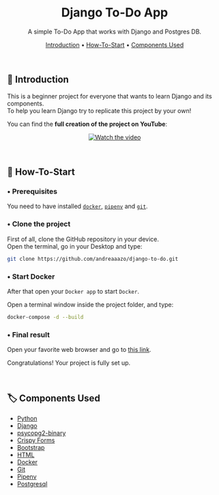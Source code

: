 <div align="center">

# Django To-Do App

A simple To-Do App that works with Django and Postgres DB.

[Introduction](#-introduction) •
[How-To-Start](#-how-to-start) •
[Components Used](#-components-used)

</div>

<br />

## 🔎 Introduction
This is a beginner project for everyone that wants to learn Django and its components.  
To help you learn Django try to replicate this project by your own!  

You can find the **full creation of the project on YouTube**:  

<div align="center">

[![Watch the video](https://i.ytimg.com/vi/KhxCZTmNm10/hqdefault.jpg)](https://www.youtube.com/watch?v=KhxCZTmNm10)

</div>

<br />

## 📖 How-To-Start
### • Prerequisites
You need to have installed [`docker`](https://www.docker.com/), [`pipenv`](https://pypi.org/project/pipenv/) and [`git`](https://git-scm.com/).

### • Clone the project
First of all, clone the GitHub repository in your device.  
Open the terminal, go in your Desktop and type:
```zsh
git clone https://github.com/andreaaazo/django-to-do.git
```

### • Start Docker
After that open your `Docker app` to start `Docker`.  

Open a terminal window inside the project folder, and type:
```zsh
docker-compose -d --build
```

### • Final result
Open your favorite web browser and go to [this link](http://0.0.0.0:8000/).  

Congratulations! Your project is fully set up.

<br />

## 🏷 Components Used
- [Python](https://www.python.org/)
- [Django](https://www.djangoproject.com/)
- [psycopg2-binary](https://pypi.org/project/psycopg2-binary/)
- [Crispy Forms](https://django-crispy-forms.readthedocs.io/en/latest/install.html)
- [Bootstrap](https://getbootstrap.com/docs/5.2/getting-started/introduction/)
- [HTML](https://html.com/)
- [Docker](https://www.docker.com/)
- [Git](https://git-scm.com/)
- [Pipenv](https://pypi.org/project/pipenv/)
- [Postgresql](https://www.postgresql.org/)
